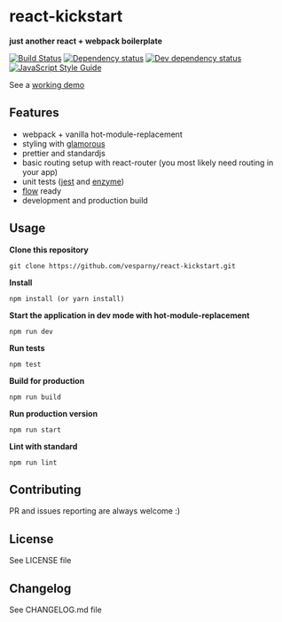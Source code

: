 # react-kickstart
**just another react + webpack boilerplate**

[![Build Status](https://travis-ci.org/vesparny/react-kickstart.svg)](https://travis-ci.org/vesparny/react-kickstart)
[![Dependency status](https://david-dm.org/vesparny/react-kickstart/status.svg)](https://david-dm.org/vesparny/react-kickstart "Dependency status")
[![Dev dependency status](https://david-dm.org/vesparny/react-kickstart/dev-status.svg)](https://david-dm.org/vesparny/react-kickstart#info=devDependencies "Dev dependency status")
[![JavaScript Style Guide](https://img.shields.io/badge/code%20style-standard-brightgreen.svg)](http://standardjs.com/)

See a [working demo](http://vesparny.github.io/react-kickstart/)

## Features
* webpack + vanilla hot-module-replacement
* styling with [glamorous](https://github.com/paypal/glamorous)
* prettier and standardjs
* basic routing setup with react-router (you most likely need routing in your app)
* unit tests ([jest](http://facebook.github.io/jest/) and [enzyme](http://airbnb.io/enzyme))
* [flow](http://facebook.github.io/flow/) ready
* development and production build

## Usage

**Clone this repository**
```
git clone https://github.com/vesparny/react-kickstart.git
```

**Install**
```
npm install (or yarn install)
```

**Start the application in dev mode with hot-module-replacement**
```
npm run dev
```

**Run tests**
```
npm test
```

**Build for production**
```
npm run build
```

**Run production version**
```
npm run start
```

**Lint with standard**
```
npm run lint
```

## Contributing

PR and issues reporting are always welcome :)

## License

See LICENSE file

## Changelog

See CHANGELOG.md file
